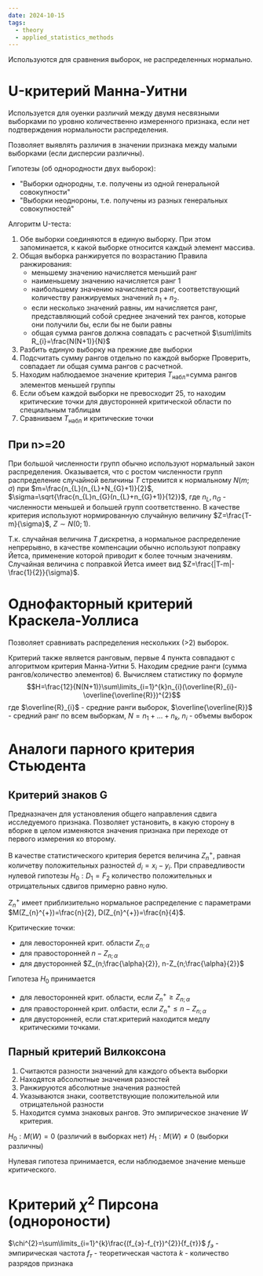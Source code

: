 ```yaml
---
date: 2024-10-15
tags:
  - theory
  - applied_statistics_methods
---
```

Используются для сравнения выборок, не распределенных нормально.
# U-критерий Манна-Уитни
Используется для оуенки различий между двумя несвязными выборками по уровню количественно измеренного признака, если нет подтверждения нормальности распределения.

Позволяет выявлять различия в значении признака между малыми выборками (если дисперсии различны).

Гипотезы (об однородности двух выборок):
- "Выборки однородны, т.е. получены из одной генеральной совокупности"
- "Выборки неоднороны, т.е. получены из разных генеральных совокупностей"

Алгоритм U-теста:
1. Обе выборки соединяются в единую выборку. При этом запоминается, к какой выборке относится каждый элемент массива.
2. Общая выборка ранжируется по возрастанию
   Правила ранжирования:
   - меньшему значению начисляется меньший ранг
   - наименьшему значению начисляется ранг 1
   - наибольшему значению начисляется ранг, соответствующий количеству ранжируемых значений $n_{1}+n_{2}$.
   - если несколько значений равны, им начисляется ранг, представляющий собой среднее значений тех рангов, которые они получили бы, если бы не были равны
   - общая сумма рангов должна совпадать с расчетной $\sum\limits R_{i}=\frac{N(N+1)}{N}$
3. Разбить единую выборку на прежние две выборки
4. Подсчитать сумму рангов отдельно по каждой выборке
   Проверить, совпадает ли общая сумма рангов с расчетной.
5. Находим наблюдаемое значение критерия $T_\text{набл}=$сумма рангов элементов меньшей группы
6. Если объем каждой выборки не превосходит 25, то находим критические точки для двусторонней критической области по специальным таблицам
7. Сравниваем $T_\text{набл}$ и критические точки

## При n>=20
При большой численности групп обычно используют нормальный закон распределения. Оказывается, что с ростом численности групп распределение случайной величины $T$ стремится к нормальному $N(m;\sigma)$ при $m=\frac{n_{L}(n_{L}+N_{G}+1)}{2}$, $\sigma=\sqrt{\frac{n_{L}n_{G}(n_{L}+n_{G}+1)}{12}}$, где $n_{L},n_{G}$ - численности меньшей и большей групп соответственно.
В качестве критерия используют нормированную случайную величину $Z=\frac{T-m}{\sigma}$, $Z\sim N(0;1)$.

Т.к. случайная величина $T$ дискретна, а нормальное распределение непрерывно, в качестве компенсации обычно используют поправку Йетса, применение которой приводит к более точным значениям. Случайная величина с поправкой Йетса имеет вид $Z=\frac{|T-m|-\frac{1}{2}}{\sigma}$.

# Однофакторный критерий Краскела-Уоллиса
Позволяет сравнивать распределения нескольких (>2) выборок.

Критерий также является ранговым, первые 4 пункта совпадают с алгоритмом критерия Манна-Уитни
5. Находим средние ранги (сумма рангов/количество элементов)
6. Вычисляем статистику по формуле $$H=\frac{12}{N(N+1)}\sum\limits_{i=1}^{k}n_{i}(\overline{R}_{i}-\overline{\overline{R}})^{2}$$где $\overline{R}_{i}$ - средние ранги выборок, $\overline{\overline{R}}$ - средний ранг по всем выборкам, $N=n_{1}+\dots+n_{k}$, $n_{i}$ - объемы выборок

# Аналоги парного критерия Стьюдента
## Критерий знаков G
Предназначен для установления общего направления сдвига исследуемого признака. Позволяет установить, в какую сторону в вборке в целом изменяются значения признака при переходе от первого измерения ко второму.

В качестве статистического критерия берется величина $Z_{n}^{+}$, равная количетву положительных разностей $d_{i}=x_{i}-y_{i}$. При справедливости нулевой гипотезы $H_{0}:D_{1}=F_{2}$ количество положительных и отрицательных сдвигов примерно равно нулю.

$Z_{n}^{+}$ имеет приблизительно нормальное распределение с параметрами $M(Z_{n}^{+})=\frac{n}{2}, D(Z_{n}^{+})=\frac{n}{4}$.

Критические точки:
- для левосторонней крит. области $Z_{n;\alpha}$
- для правосторонней $n-Z_{n;\alpha}$
- для двусторонней $Z_{n;\frac{\alpha}{2}}, n-Z_{n;\frac{\alpha}{2}}$

Гипотеза $H_{0}$ принимается
- для левосторонней крит. области, если $Z_{n}^{+}\geq Z_{n;\alpha}$
- для правосторонней крит. олбасти, если $Z_{n}^{+}\leq n-Z_{n;\alpha}$
- для двусторонней, если стат.критерий находится медлу критическими точками.

## Парный критерий Вилкоксона
1. Считаются разности значений для каждого объекта выборки
2. Находятся абсолютные значения разностей
3. Ранжируются абсолютные значения разностей
4. Указываются знаки, соответствующие положительной или отрицательной разности
5. Находится сумма знаковых рангов. Это эмпирическое значение $W$ критерия.

$H_{0}:M(W)=0$ (различий в выборках нет)
$H_{1}:M(W)\neq 0$ (выборки различны)

Нулевая гипотеза принимается, если наблюдаемое значение меньше критического.

# Критерий $\chi^{2}$ Пирсона (однороности)
$\chi^{2}=\sum\limits_{i=1}^{k}\frac{(f_{э}-f_{т})^{2}}{f_{т}}$
$f_э$ - эмпирическая частота
$f_т$ - теоретическая частота
$k$ - количество разрядов признака

